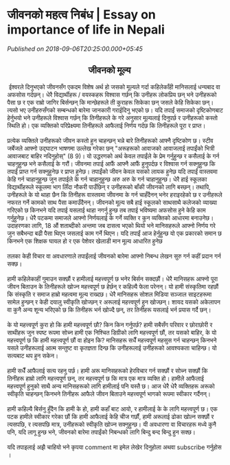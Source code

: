 # जीवनको महत्व निबंध  | Essay on importance of life in Nepali

*Published on 2018-09-06T20:25:00.000+05:45*

<h2>
                                      जीवनको मूल्य</h2>

 ईश्वरले दिनुभएको जीवनसँग एकदम विशेष अर्थ हो जसको मूल्यले गर्दा कहिलेकाँही मानिसलाई धन्यबाद वा अफसोस गर्दछन्। धेरै विद्यार्थीहरू / वयस्कहरू विश्वास गर्छन् कि उनीहरू लोकप्रिय छन् भने उनीहरूको पैसा छ र एक राम्रो जागिर बिर्सन्छन् कि मान्छेहरूले ती कुराहरू सिकेका छन् जसले केहि सिकेका छन्। त्यसो भए उनीहरुसँगको सम्बन्धको बारेमा जानकारी गराईदिनु भएको छ। यदि तपाईं समाजको दृष्टिकोणबाट हेर्नुभयो भने उनीहरूले विश्वास गर्छन् कि तिनीहरूले के गरे अनुसार मूल्यलाई दिनुपर्छ र उनीहरूको कस्तो स्थिति हो। एक व्यक्तिको परिप्रेक्ष्यमा तिनीहरूले आफैलाई निर्णय गर्दछ कि तिनीहरूले पूरा र प्राप्त।<br />
<br />
प्रत्येक व्यक्तिले उनीहरूको जीवन कस्तो हुन चाहन्छन् भन्ने बारे तिनीहरूको आफ्नै दृष्टिकोण छ। स्टीव जर्बेजले आफ्नो उद्घाटन भाषणमा उल्लेख गरेका छन् "अरूहरूको आवाजको आवाजलाई तपाईंको भित्री आवाजबाट बाहिर नदिनुहोस्" (8 9)। यो उद्धरणको अर्थ केवल तपाईंले के प्रेम गर्नुहुन्छ र कसैलाई के गर्न चाहनुहुन्छ भने कसैलाई के गरौं। जीवनमा तपाई आफैं आफ्नै आफैं हुनुपर्दछ र विश्वास गर्न सक्नुहुन्छ कि तपाईं प्राप्त गर्न सक्नुहुनेछ र प्राप्त हुनेछ। तपाईंको जीवन केवल यसको लायक हुनेछ यदि तपाईं वास्तवमा केहि गर्न चाहानुहुन्छ जुन तपाईले के गर्न चाहानुहुन्छ अरु अरु के गर्न चाहानुहुन्छ। धेरै हाई स्कूलका विद्यार्थीहरूले स्कूलमा भाग लिँदा नौकरी पाउँछिन् र उनीहरूको बाँकी जीवनको लागि बस्छन्। तथापि, उनीहरूले के यो थाहा छैन कि तिनीहरू वास्तवमा जीवनमा के गर्न चाहँदैनन् भनेर हराइरहेको छ र उनीहरूले नफरत गर्ने कामको साथ पैसा कमाउँदैनन्। जीवनको मूल्य सबै हाई स्कूलको साथसाथै कलेजको व्याख्या गरिएको छ किनभने यदि तपाई यसलाई थाहा नगर्नु हुन्छ तब तपाई भविष्यमा अफसोस हुने केहि काम गर्नुहुनेछ।
धेरै पटकमा समाजले आफ्नो निर्णयलाई के गर्ने व्यक्ति र कुन व्यक्तिको आधारमा बनाउनेछ। उदाहरणका लागि, 18 औं शताब्दीको अन्तमा जब दासत्व भएको थियो भने मानिसहरूले आफ्नो निर्णय गरे जुन सबैभन्दा बढी पैसा थिएन जसलाई काम गर्ने थिएन। यदि तपाईं आज हेर्नुहुन्छ यो एक प्रकारको समान छ किनभने एक शिक्षक घायल हो र एक पेशेवर खेलाडी मान मूल्य आधारित हुनेछ<br />
<br />
तलका केही विचार वा अवधारणाले तपाईंलाई जीवनको बारेमा आफ्नो निबन्ध लेखन सुरु गर्न कहीं प्रदान गर्न सक्छ।<br />
<br />
हामी कहिलेकाहीं गुमाउन सक्छौं र हामीलाई महत्त्वपूर्ण छ भनेर बिर्सन सक्दछौं। धेरै मानिसहरू आफ्नो पूरा जीवन बिताउन के तिनीहरूले खोज्न महत्त्वपूर्ण छ हेर्छन् र कहिल्यै फेला परेनन्। यो हामी संस्कृतिमा रहछौं कि संस्कृति र समाज हाम्रो महत्वमा मूल्य राख्दछ। धेरै मानिसहरू सोशल मिडिया सञ्जाल साइटहरूमा सामेल हुन्छन् र केही दयालु स्वीकृति खोज्छन् र अरूलाई महत्त्वपूर्ण हुन खोज्छन्। शायद यसको अकेलापन वा कुनै अन्य शून्य भरिएको छ कि तिनीहरू भर्न खोज्दै छन्, तर तिनीहरू यसलाई भर्न प्रयास गर्दै छन्।<br />
<br />
के यो महत्त्वपूर्ण कुरा हो कि हामी महत्त्वपूर्ण छौ? किन किन गर्नुपर्छ? हामी सबैसँग परिवार र छोराछोरी र साथीहरू जुन स्पष्ट रूपमा सोच्न हामी एक निश्चित डिग्रीको लागि महत्त्वपूर्ण छौं, तर यसको बाहिर, के यो महत्त्वपूर्ण छ कि हामी महत्त्वपूर्ण छौं वा होइन कि? मानिसहरू सधैँ महत्त्वपूर्ण महसुस गर्न चाहन्छन् किनभने यसले उनीहरूलाई आत्म सन्तुष्ट वा कृतज्ञता दिन्छ कि उनीहरूलाई उनीहरूको आवश्यकता चाहिन्छ। यो सत्यबाट थप हुन सकेन।<br />
<br />
हामी सधैँ आफैलाई सत्य रहनु पर्छ। हामी अरू मानिसहरूको हेरविचार गर्न सक्छौं र सोच्न सक्छौं कि तिनीहरू हाम्रो लागि महत्त्वपूर्ण छन्, तर महत्त्वपूर्ण छ कि मात्र एक मात्र व्यक्ति हो। हामीले आफैलाई महत्त्वपूर्ण हुनुको साथै अन्य मानिसहरूको लागि हामीलाई पनि यस्तै छ। आज धेरै धेरै व्यक्तिहरू अरूको स्वीकृति चाहन्छन् किनभने तिनीहरू आफैले जीवन बिताउने महत्त्वपूर्ण भागको रूपमा स्वीकार गर्दैनन्।<br />
<br />
हामी कहिल्यै बिर्सनु हुँदैन कि हामी के हो, हामी कहाँ बाट आयो, र हामीलाई के के लागि महत्त्वपूर्ण छ। एक पटक हामीले स्वीकार गरेका छौं कि हामी आफैलाई केहि चीज गर्छौं, हामी अरूलाई ढोका खोल्न सक्छौं र त्यसपछि, र त्यसपछि मात्र, उनीहरूको स्वीकृति खोज्न सक्नुहुन्छ। यी अवधारणा वा विचारहरू मध्ये कुनै पनि, यदि लागू हुन्छ भने, जीवनको बारेमा तपाईंको निबन्धको लागि बिन्दु बन्द बिन्दु हुन सक्छ।<br />
<br />
यदि तपाइलाई अझै चाहियो भने कृपया comment मा इमेल लेखेर दिनुहोला अथवा subscribe गर्नुहोस ।
